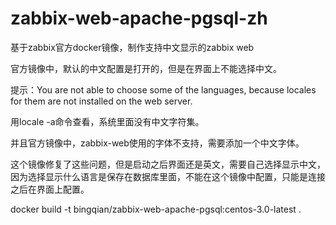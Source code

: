 # zabbix-web-apache-pgsql-zh
基于zabbix官方docker镜像，制作支持中文显示的zabbix web

官方镜像中，默认的中文配置是打开的，但是在界面上不能选择中文。

提示：You are not able to choose some of the languages, because locales for them are not installed on the web server.

用locale -a命令查看，系统里面没有中文字符集。

并且官方镜像中，zabbix-web使用的字体不支持，需要添加一个中文字体。

这个镜像修复了这些问题，但是启动之后界面还是英文，需要自己选择显示中文，因为选择显示什么语言是保存在数据库里面，不能在这个镜像中配置，只能是连接之后在界面上配置。

docker build -t bingqian/zabbix-web-apache-pgsql:centos-3.0-latest .

